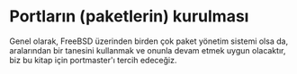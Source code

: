 # Portların (paketlerin) kurulması


Genel olarak, FreeBSD üzerinden birden çok paket yönetim sistemi olsa da, aralarından bir tanesini kullanmak ve onunla devam etmek uygun olacaktır, biz bu kitap için portmaster'ı tercih edeceğiz.


